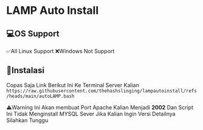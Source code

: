 # LAMP Auto Install

## 💻OS Support
✅All Linux Support
❌Windows Not Support

## 🔄️Instalasi
Copas Saja Link Berikut Ini Ke Terminal Server Kalian
```https://raw.githubusercontent.com/thehashslinging/lampautoinstall/refs/heads/main/autoLAMP.bash```

⚠️Warning
Ini Akan membuat Port Apache Kalian Menjadi **2002**
Dan Script Ini Tidak Menginstall MYSQL Sever Jika Kalian Ingin Versi Detailnya Silahkan Tunggu
